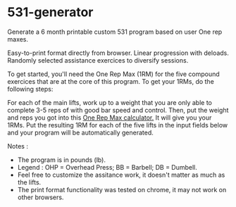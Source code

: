 # 531-generator

Generate a 6 month printable custom 531 program based on user One rep maxes.

Easy-to-print format directly from browser. 
Linear progression with deloads. 
Randomly selected assistance exercices to diversify sessions.

To get started, you'll need the One Rep Max (1RM) for the five compound exercices that are at the core of this program. To get your 1RMs, do the following steps:

For each of the main lifts, work up to a weight that you are only able to complete 3-5 reps of with 
good bar speed and control. Then, put the weight and reps you got into this <a href="http://www.exrx.net/Calculators/OneRepMax.html"> One Rep Max calculator.</a> It will give you your 1RMs. Put the resulting 1RM for each of the five lifts in the input fields below and your program will be automatically generated.

Notes : 
  <ul>
    <li> The program is in pounds (lb). </li>
    <li> Legend : OHP = Overhead Press; BB = Barbell; DB = Dumbell. </li>
    <li> Feel free to customize the assitance work, it doesn't matter as much as the lifts. </li>
    <li> The print format functionality was tested on chrome, it may not work on other browsers. </li>
  </ul> 
